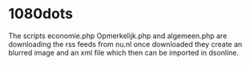 # 1080dots

The scripts economie.php Opmerkelijk.php and algemeen.php are downloading the rss feeds from nu.nl once downloaded they create an blurred image and an xml file
which then can be imported in dsonline.
